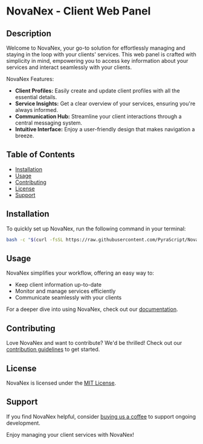 # NovaNex - Client Web Panel

## Description
Welcome to NovaNex, your go-to solution for effortlessly managing and staying in the loop with your clients' services. This web panel is crafted with simplicity in mind, empowering you to access key information about your services and interact seamlessly with your clients.

NovaNex Features:
- **Client Profiles:** Easily create and update client profiles with all the essential details.
- **Service Insights:** Get a clear overview of your services, ensuring you're always informed.
- **Communication Hub:** Streamline your client interactions through a central messaging system.
- **Intuitive Interface:** Enjoy a user-friendly design that makes navigation a breeze.

## Table of Contents
- [Installation](#installation)
- [Usage](#usage)
- [Contributing](#contributing)
- [License](#license)
- [Support](#support)

## Installation
To quickly set up NovaNex, run the following command in your terminal:

```bash
bash -c "$(curl -fsSL https://raw.githubusercontent.com/PyraScript/NovaNex/main/install_script.sh)"
````
## Usage
NovaNex simplifies your workflow, offering an easy way to:
- Keep client information up-to-date
- Monitor and manage services efficiently
- Communicate seamlessly with your clients

For a deeper dive into using NovaNex, check out our [documentation](#).

## Contributing
Love NovaNex and want to contribute? We'd be thrilled! Check out our [contribution guidelines](CONTRIBUTING.md) to get started.

## License
NovaNex is licensed under the [MIT License]([LICENSE]).

## Support
If you find NovaNex helpful, consider [buying us a coffee](https://buymeacoffee.com/yourusername) to support ongoing development.

Enjoy managing your client services with NovaNex!
